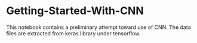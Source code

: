 # Getting-Started-With-CNN
This notebook contains a preliminary attempt toward use of CNN.
The data files are extracted from keras library under tensorflow.
